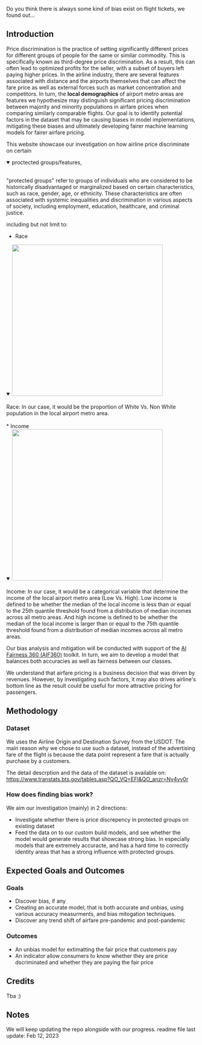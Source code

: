 Do you think there is always some kind of bias exist on flight tickets, we found out...

## Introduction

Price discrimination is the practice of setting significantly different prices for different groups of people for the same or similar commodity. This is specifically known as third-degree price discrimination. As a result, this can often lead to optimized profits for the seller, with a subset of buyers left paying higher prices. In the airline industry, there are several features associated with distance and the airports themselves that can affect the fare price as well as external forces such as market concentration and competitors. In turn, the **local demographics** of airport metro areas are features we hypothesize may distinguish significant pricing discrimination between majority and minority populations in airfare prices when comparing similarly comparable flights. Our goal is to identify potential factors in the dataset that may be causing biases in model implementations, mitigating these biases and ultimately developing fairer machine learning models for fairer airfare pricing.



This website showcase our investigation on how airline price discriminate on certain <details open>
<summary>proctected groups/features,</summary>
<br>
"protected groups" refer to groups of individuals who are considered to be historically disadvantaged or marginalized based on certain characteristics, such as race, gender, age, or ethnicity. These characteristics are often associated with systemic inequalities and discrimination in various aspects of society, including employment, education, healthcare, and criminal justice.
</details>


including but not limit to:
* Race

<details open>
<summary><img src="https://penntoday.upenn.edu/sites/default/files/2021-06/iStock-1202344480.jpg" width="400" height="400"></summary>
<br>
Race: In our case, it would be the proportion of White Vs. Non White population in the local airport metro area.
</details>

<br>
* Income

<details open>
<summary><img src="https://cdn.mos.cms.futurecdn.net/Xv3k77UcipignuVPtHsC43.jpg" width="400" height="400"></summary>
<br>
Income: In our case, it would be a categorical variable that determine the income of the local airport metro area (Low Vs. High). Low income is defined to be whether the median of the local income is less than or equal to the 25th quantile threshold found from a distribution of median incomes across all metro areas. And high income is defined to be whether the median of the local income is larger than or equal to the 75th quantile threshold found from a distribution of median incomes across all metro areas.
    
</details>


Our bias analysis and mitigation will be conducted with support of the <a href="https://github.com/Trusted-AI/AIF360">AI Fairness 360 (AIF360)</a> toolkit. In turn, we aim to develop a model that balances both accuracies as well as fairness between our classes.


We understand that airfare pricing is a business decision that was driven by revenues. However, by investigating such factors, it may also drives airline's bottom line as the result could be useful for more attractive pricing for passengers.


## Methodology
### Dataset
We uses the Airline Origin and Destination Survey from the USDOT. The main reason why we chose to use such a dataset, instead of the advertising fare of the flight is because the data point represent a fare that is actually purchase by a customers. 

The detail descrption and the data of the dataset is available on: https://www.transtats.bts.gov/tables.asp?QO_VQ=EFI&QO_anzr=Nv4yv0r

### How does finding bias work?
We aim our investigation (mainly) in 2 directions:
* Investigate whether there is price discrepency in protected groups on existing dataset
* Feed the data on to our custom build models, and see whether the model would generate results that showcase strong bias. In especially models that are extremely accuracte, and has a hard time to correctly identity areas that has a strong influence with protected groups.

## Expected Goals and Outcomes
### Goals
* Discover bias, if any
* Creating an accurate model, that is both accurate and unbias, using various accuracy measurments, and bias mitogation techniques.
* Discover any trend shift of airfare pre-pandemic and post-pandemic

### Outcomes
* An unbias model for extimatting the fair price that customers pay
* An indicator allow consumers to know whether they are price dscriminated and whether they are paying the fair price

## Credits
Tba :)

## Notes
We will keep updating the repo alongside with our progress.
readme file last update: Feb 12, 2023
